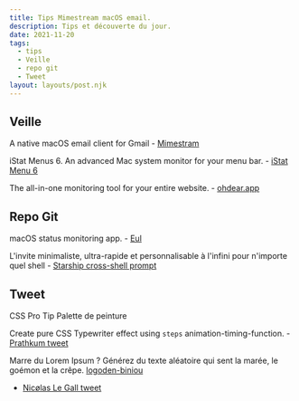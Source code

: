 ```yaml
---
title: Tips Mimestream macOS email.
description: Tips et découverte du jour.
date: 2021-11-20
tags:
  - tips
  - Veille
  - repo git
  - Tweet
layout: layouts/post.njk
---
```

## Veille

A native macOS email client for Gmail - [Mimestram](https://mimestream.com/)

iStat Menus 6. An advanced Mac system monitor for your menu bar. - [iStat Menu 6](https://bjango.com/mac/istatmenus/)

The all-in-one monitoring tool
for your entire website. - [ohdear.app](https://ohdear.app/)

## Repo Git

macOS status monitoring app. - [Eul](https://github.com/gao-sun/eul)

L'invite minimaliste, ultra-rapide et personnalisable à l'infini pour n'importe quel shell - [Starship cross-shell prompt](https://github.com/starship/starship/blob/master/docs/fr-FR/guide/README.md)

## Tweet

CSS Pro Tip Palette de peinture

Create pure CSS Typewriter effect using `steps` animation-timing-function. - [Prathkum tweet](https://twitter.com/Prathkum/status/1461364524632608787)

Marre du Lorem Ipsum ?
Générez du texte aléatoire qui sent la marée, le goémon et la crêpe.
[logoden-biniou](logoden-biniou.com)
- [Nicølas Le Gall tweet](https://twitter.com/nico_le_gall/status/1462363910204379139)